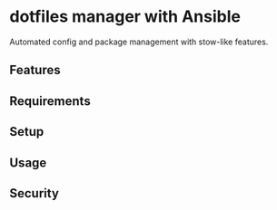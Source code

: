 # dotfiles manager with Ansible
Automated config and package management with stow-like features. 

## Features

## Requirements

## Setup

## Usage

## Security

